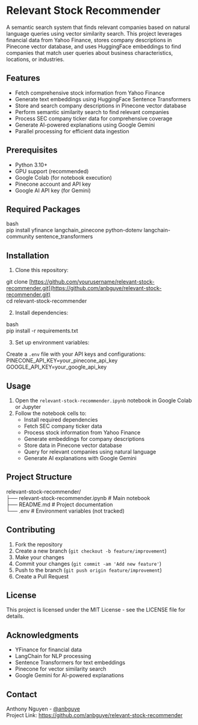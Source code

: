 # Relevant Stock Recommender

A semantic search system that finds relevant companies based on natural language queries using vector similarity search. This project leverages financial data from Yahoo Finance, stores company descriptions in Pinecone vector database, and uses HuggingFace embeddings to find companies that match user queries about business characteristics, locations, or industries.

## Features

- Fetch comprehensive stock information from Yahoo Finance
- Generate text embeddings using HuggingFace Sentence Transformers
- Store and search company descriptions in Pinecone vector database
- Perform semantic similarity search to find relevant companies
- Process SEC company ticker data for comprehensive coverage
- Generate AI-powered explanations using Google Gemini
- Parallel processing for efficient data ingestion

## Prerequisites

- Python 3.10+
- GPU support (recommended)
- Google Colab (for notebook execution)
- Pinecone account and API key
- Google AI API key (for Gemini)

## Required Packages 

bash <br />
pip install yfinance langchain_pinecone python-dotenv langchain-community sentence_transformers

## Installation

1. Clone this repository:

git clone [https://github.com/yourusername/relevant-stock-recommender.git](https://github.com/anbguye/relevant-stock-recommender.git) <br />
cd relevant-stock-recommender

2. Install dependencies:

bash <br />
pip install -r requirements.txt

3. Set up environment variables:

Create a `.env` file with your API keys and configurations:<br />
PINECONE_API_KEY=your_pinecone_api_key <br />
GOOGLE_API_KEY=your_google_api_key <br />


## Usage

1. Open the `relevant-stock-recommender.ipynb` notebook in Google Colab or Jupyter
2. Follow the notebook cells to:
   - Install required dependencies
   - Fetch SEC company ticker data
   - Process stock information from Yahoo Finance
   - Generate embeddings for company descriptions
   - Store data in Pinecone vector database
   - Query for relevant companies using natural language
   - Generate AI explanations with Google Gemini

## Project Structure

relevant-stock-recommender/<br />
├── relevant-stock-recommender.ipynb # Main notebook<br />
├── README.md # Project documentation<br />
└── .env # Environment variables (not tracked)<br />


## Contributing

1. Fork the repository
2. Create a new branch (`git checkout -b feature/improvement`)
3. Make your changes
4. Commit your changes (`git commit -am 'Add new feature'`)
5. Push to the branch (`git push origin feature/improvement`)
6. Create a Pull Request

## License

This project is licensed under the MIT License - see the LICENSE file for details.

## Acknowledgments

- YFinance for financial data
- LangChain for NLP processing
- Sentence Transformers for text embeddings
- Pinecone for vector similarity search
- Google Gemini for AI-powered explanations

## Contact

Anthony Nguyen - [@anbguye](https://twitter.com/anbguye) <br />
Project Link: https://github.com/anbguye/relevant-stock-recommender
